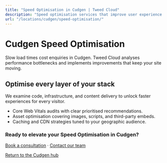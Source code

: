 ```yaml
---
title: "Speed Optimisation in Cudgen | Tweed Cloud"
description: "Speed optimisation services that improve user experience for Cudgen visitors."
url: "/locations/cudgen/speed-optimisation/"
---
```


# Cudgen Speed Optimisation

Slow load times cost enquiries in Cudgen. Tweed Cloud analyses performance bottlenecks and implements improvements that keep your site moving.

## Optimise every layer of your stack

We examine code, infrastructure, and content delivery to unlock faster experiences for every visitor.

- Core Web Vitals audits with clear prioritised recommendations.
- Asset optimisation covering images, scripts, and third-party embeds.
- Caching and CDN strategies tuned to your geographic audience.

### Ready to elevate your Speed Optimisation in Cudgen?

[Book a consultation](/consultation/) · [Contact our team](/contact/)

[Return to the Cudgen hub](/locations/cudgen/)
